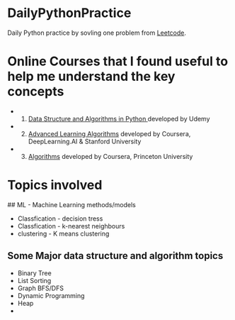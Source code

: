 # DailyPythonPractice
Daily Python practice by sovling one problem from [Leetcode](https://leetcode.com).

# Online Courses that I found useful to help me understand the key concepts

* 1. [Data Structure and Algorithms in Python ](https://www.udemy.com/course/data-structures-and-algorithms-in-python-gb/?couponCode=SKILLS4SALEB) developed by Udemy
* 2. [Advanced Learning Algorithms](https://www.coursera.org/learn/advanced-learning-algorithms/home/welcome) developed by Coursera, DeepLearning.AI & Stanford University
* 3. [Algorithms](https://www.coursera.org/learn/algorithms-part1/) developed by Coursera, Princeton University  
 

# Topics involved

## ML - Machine Learning methods/models 
- Classfication - decision tress
- Classfication - k-nearest neighbours
- clustering - K means clustering

## Some Major data structure and algorithm topics
- Binary Tree
- List Sorting
- Graph BFS/DFS 
- Dynamic Programming
- Heap
- 
